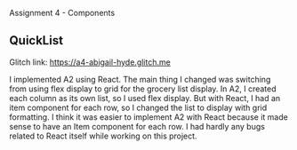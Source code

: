 Assignment 4 - Components

## QuickList

Glitch link: https://a4-abigail-hyde.glitch.me

I implemented A2 using React. The main thing I changed was switching from using flex display to grid for the grocery list display. In A2, I created each column as its own list, so I used flex display. But with React, I had an item component for each row, so I changed the list to display with grid formatting. I think it was easier to implement A2 with React because it made sense to have an Item component for each row. I had hardly any bugs related to React itself while working on this project. 